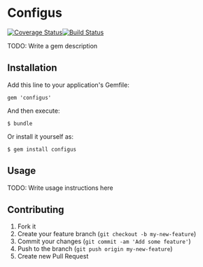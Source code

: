 # Configus

[![Coverage Status](https://coveralls.io/repos/dmsilaev/configus/badge.png?branch=master)](https://coveralls.io/r/dmsilaev/configus?branch=master)[![Build Status](https://travis-ci.org/dmsilaev/configus.png?branch=master)](https://travis-ci.org/dmsilaev/configus)

TODO: Write a gem description

## Installation

Add this line to your application's Gemfile:

    gem 'configus'

And then execute:

    $ bundle

Or install it yourself as:

    $ gem install configus

## Usage

TODO: Write usage instructions here

## Contributing

1. Fork it
2. Create your feature branch (`git checkout -b my-new-feature`)
3. Commit your changes (`git commit -am 'Add some feature'`)
4. Push to the branch (`git push origin my-new-feature`)
5. Create new Pull Request
